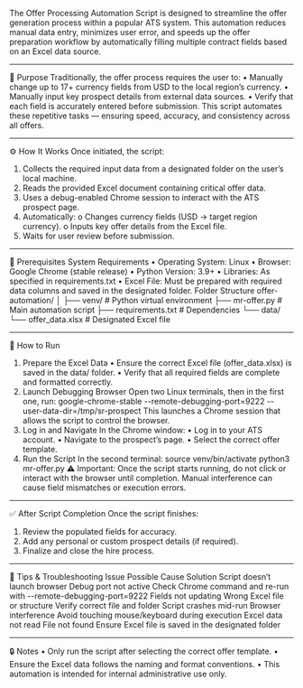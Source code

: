 The Offer Processing Automation Script is designed to streamline the offer generation process within a popular ATS system.
This automation reduces manual data entry, minimizes user error, and speeds up the offer preparation workflow by automatically filling multiple contract fields based on an Excel data source.
________________________________________
🎯 Purpose
Traditionally, the offer process requires the user to:
•	Manually change up to 17+ currency fields from USD to the local region’s currency.
•	Manually input key prospect details from external data sources.
•	Verify that each field is accurately entered before submission.
This script automates these repetitive tasks — ensuring speed, accuracy, and consistency across all offers.
________________________________________
⚙️ How It Works
Once initiated, the script:
1.	Collects the required input data from a designated folder on the user’s local machine.
2.	Reads the provided Excel document containing critical offer data.
3.	Uses a debug-enabled Chrome session to interact with the ATS prospect page.
4.	Automatically:
o	Changes currency fields (USD → target region currency).
o	Inputs key offer details from the Excel file.
5.	Waits for user review before submission.
________________________________________
📂 Prerequisites
System Requirements
•	Operating System: Linux
•	Browser: Google Chrome (stable release)
•	Python Version: 3.9+
•	Libraries: As specified in requirements.txt
•	Excel File: Must be prepared with required data columns and saved in the designated folder.
Folder Structure
offer-automation/
│
├── venv/                  # Python virtual environment
├── mr-offer.py            # Main automation script
├── requirements.txt        # Dependencies
└── data/
    └── offer_data.xlsx     # Designated Excel file
________________________________________
🚀 How to Run
1. Prepare the Excel Data
•	Ensure the correct Excel file (offer_data.xlsx) is saved in the data/ folder.
•	Verify that all required fields are complete and formatted correctly.
2. Launch Debugging Browser
Open two Linux terminals, then in the first one, run:
google-chrome-stable --remote-debugging-port=9222 --user-data-dir=/tmp/sr-prospect
This launches a Chrome session that allows the script to control the browser.
3. Log in and Navigate
In the Chrome window:
•	Log in to your ATS account.
•	Navigate to the prospect’s page.
•	Select the correct offer template.
4. Run the Script
In the second terminal:
source venv/bin/activate
python3 mr-offer.py
⚠️ Important:
Once the script starts running, do not click or interact with the browser until completion.
Manual interference can cause field mismatches or execution errors.
________________________________________
✅ After Script Completion
Once the script finishes:
1.	Review the populated fields for accuracy.
2.	Add any personal or custom prospect details (if required).
3.	Finalize and close the hire process.
________________________________________
🧠 Tips & Troubleshooting
Issue	Possible Cause	Solution
Script doesn’t launch browser	Debug port not active	Check Chrome command and re-run with --remote-debugging-port=9222
Fields not updating	Wrong Excel file or structure	Verify correct file and folder
Script crashes mid-run	Browser interference	Avoid touching mouse/keyboard during execution
Excel data not read	File not found	Ensure Excel file is saved in the designated folder
________________________________________
🔒 Notes
•	Only run the script after selecting the correct offer template.
•	Ensure the Excel data follows the naming and format conventions.
•	This automation is intended for internal administrative use only.
